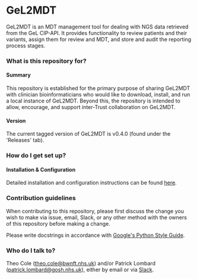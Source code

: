 # GeL2MDT #

GeL2MDT is an MDT management tool for dealing with NGS data retrieved from the GeL CIP-API.
It provides functionality to review patients and their variants, assign them for review and MDT, and store and audit the reporting process stages.

### What is this repository for? ###

#### Summary

This repository is established for the primary purpose of sharing GeL2MDT with clinician bioinformaticians who would like to download, install, and run a local instance of GeL2MDT. Beyond this, the repository is intended to allow, encourage, and support inter-Trust collaboration on GeL2MDT.

#### Version

The current tagged version of GeL2MDT is v0.4.0 (found under the 'Releases' tab).


### How do I get set up? ###

#### Installation & Configuration

Detailed installation and configuration instructions can be found [here](INSTALLATION.md).

### Contribution guidelines ###

When contributing to this repository, please first discuss the change you wish to make via issue, email, Slack, or any other method with the owners of this repository before making a change.

Please write docstrings in accordance with [Google's Python Style Guide](https://google.github.io/styleguide/pyguide.html#Comments).

### Who do I talk to? ###

Theo Cole (theo.cole@bwnft.nhs.uk) and/or Patrick Lombard (patrick.lombard@gosh.nhs.uk), either by email or via [Slack](https://binfx.slack.com).
